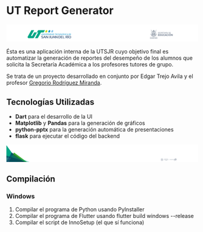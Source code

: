 # UT Report Generator

![Imagen de encabezado que muestra el logo de la UTSJR](readme-assets/header.png)

Ésta es una aplicación interna de la UTSJR cuyo objetivo final es automatizar la generación de reportes del desempeño
de los alumnos que solicita la Secretaría Académica a los profesores tutores de grupo.

Se trata de un proyecto desarrollado en conjunto por Edgar Trejo Avila y el profesor [Gregorio Rodríguez Miranda](https://github.com/GoyoRodMir).

## Tecnologías Utilizadas

* **Dart** para el desarrollo de la UI
* **Matplotlib** y **Pandas** para la generación de gráficos
* **python-pptx** para la generación automática de presentaciones
* **flask** para ejecutar el código del backend

![Imagen de pie de página que muestra los logos de las instituciones con las que está asociada la UTSJR](readme-assets/footer.png)

## Compilación

### Windows

1. Compilar el programa de Python usando PyInstaller
2. Compilar el programa de Flutter usando flutter build windows --release
3. Compilar el script de InnoSetup (el que sí funciona)
